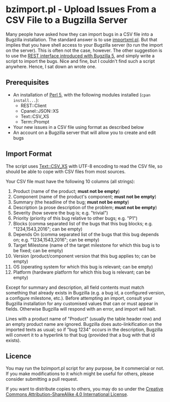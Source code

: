 # bzimport.pl - Upload Issues From a CSV File to a Bugzilla Server #

Many people have asked how they can import bugs in a CSV file into a Bugzilla installation. The standard answer is to use [importxml.pl](https://www.bugzilla.org/docs/3.0/html/api/importxml.html). But that implies that you have shell access to your Bugzilla server (to run the import on the server). This is often not the case, however. The other suggestion is to use the [REST interface introduced with Bugzilla 5](https://bugzilla.readthedocs.io/en/5.0/api/index.html), and simply write a script to import the bugs. Nice and fine, but I couldn't find such a script anywhere. Hence, I sat down an wrote one.

## Prerequisites ##

* An installation of [Perl 5](https://www.perl.org), with the following modules installed (`cpan install...`):
    * REST::Client
    * Cpanel::JSON::XS
    * Text::CSV_XS
    * Term::Prompt
* Your new issues in a CSV file using format as described below
* An account on a Bugzilla server that will allow you to create and edit bugs

## Import Format ##

The script uses [Text::CSV_XS](https://metacpan.org/pod/Text::CSV_XS) with UTF-8 encoding to read the CSV file, so should be able to cope with CSV files from most sources.

Your CSV file must have the following 10 columns (all strings):

1. Product (name of the product; **must not be empty**)
2. Component (name of the product's component; **must not be empty**)
3. Summary (the headline of the bug; **must not be empty**)
4. Description (a prose description of the problem; **must not be empty**)
5. Severity (how severe the bug is; e.g. "trivial")
6. Priority (priority of this bug relative to other bugs; e.g. "P1")
7. Blocks (comma separated list of the bugs that this bug blocks; e.g. "1234,1543,2016"; can be empty)
8. Depends On (comma separated list of the bugs that this bug depends on; e.g. "1234,1543,2016"; can be empty)
9. Target Milestone (name of the target milestone for which this bug is to be fixed; can be empty)
10. Version (product/component version that this bug applies to; can be empty)
11. OS (operating system for which this bug is relevant; can be empty)
12. Platform (hardware platform for which this bug is relevant; can be empty)

Except for summary and description, all field contents must match something that already exists in Bugzilla (e.g. a bug id, a configured version, a configure milestone, etc.). Before attempting an import, consult your Bugzilla installation for any customised values that can or must appear in fields. Otherwise Bugzilla will respond with an error, and import will halt.

Lines with a product name of "Product" (usually the table header row) and an empty product name are ignored. Bugzilla does auto-linkification on the imported texts as usual; so if "bug 1234" occurs in the description, Bugzilla will convert it to a hyperlink to that bug (provided that a bug with that id exists).

## Licence ##

You may run the bzimport.pl script for any purpose, be it commercial or not. If you make modifications to it which might be useful for others, please consider submitting a pull request.

If you want to distribute copies to others, you may do so under the [Creative Commons Attribution-ShareAlike 4.0 International License](http://creativecommons.org/licenses/by-sa/4.0/).

